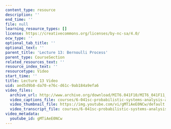 ```yaml
---
content_type: resource
description: ''
end_time: ''
file: null
learning_resource_types: []
license: https://creativecommons.org/licenses/by-nc-sa/4.0/
ocw_type: ''
optional_tab_title: ''
optional_text: ''
parent_title: 'Lecture 13: Bernoulli Process'
parent_type: CourseSection
related_resources_text: ''
resource_index_text: ''
resourcetype: Video
start_time: ''
title: Lecture 13 Video
uid: aed5d9b8-da70-e76c-d61c-9ab184a9efa6
video_files:
  archive_url: http://www.archive.org/download/MIT6.041F10/MIT6_041F11_lec13_300k.mp4
  video_captions_file: courses/6-041sc-probabilistic-systems-analysis-and-applied-probability-fall-2013/gMTiAeE0NCw_captions.webvtt
  video_thumbnail_file: https://img.youtube.com/vi/gMTiAeE0NCw/default.jpg
  video_transcript_file: courses/6-041sc-probabilistic-systems-analysis-and-applied-probability-fall-2013/gMTiAeE0NCw_transcript.pdf
video_metadata:
  youtube_id: gMTiAeE0NCw
---
```

